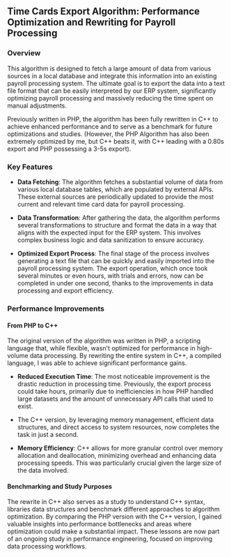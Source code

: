 ## Time Cards Export Algorithm: Performance Optimization and Rewriting for Payroll Processing

### **Overview**

This algorithm is designed to fetch a large amount of data from various sources in a local database and
integrate this information into an existing payroll processing system. 
The ultimate goal is to export the data into a text file format that can be easily interpreted by our ERP system,
significantly optimizing payroll processing and massively reducing the time spent on manual adjustments.

Previously written in PHP, the algorithm has been fully rewritten in C++ to achieve enhanced performance and to serve as a benchmark for future optimizations and studies.
(However, the PHP Algorithm has also been extremely optimized by me, but C++ beats it, with C++ leading with a 0.80s export and PHP possessing a 3-5s export).

### **Key Features**

- **Data Fetching**: The algorithm fetches a substantial volume of data from various local database tables, which are populated by external APIs. These external sources are periodically updated to provide the most current and relevant time card data for payroll processing.
  
- **Data Transformation**: After gathering the data, the algorithm performs several transformations to structure and format the data in a way that aligns with the expected input for the ERP system. This involves complex business logic and data sanitization to ensure accuracy.

- **Optimized Export Process**: The final stage of the process involves generating a text file that can be quickly and easily imported into the payroll processing system. The export operation, which once took several minutes or even hours, with trials and errors,
  now can be completed in under one second, thanks to the improvements in data processing and export efficiency.

### **Performance Improvements**

#### **From PHP to C++**
The original version of the algorithm was written in PHP, a scripting language that, while flexible, wasn't optimized for performance in high-volume data processing. By rewriting the entire system in C++, a compiled language, I was able to achieve significant performance gains.

- **Reduced Execution Time**: The most noticeable improvement is the drastic reduction in processing time. Previously, the export process could take hours, primarily due to inefficiencies in how PHP handled large datasets and the amount of unnecessary API calls that used to exist.
- The C++ version, by leveraging memory management, efficient data structures, and direct access to system resources, now completes the task in just a second.
  
- **Memory Efficiency**: C++ allows for more granular control over memory allocation and deallocation, minimizing overhead and enhancing data processing speeds. This was particularly crucial given the large size of the data involved.

#### **Benchmarking and Study Purposes**
The rewrite in C++ also serves as a study to understand C++ syntax, libraries data structures and benchmark different approaches to algorithm optimization.
By comparing the PHP version with the C++ version, 
I gained valuable insights into performance bottlenecks and areas where optimization could make a substantial impact.
These lessons are now part of an ongoing study in performance engineering, focused on improving data processing workflows.
